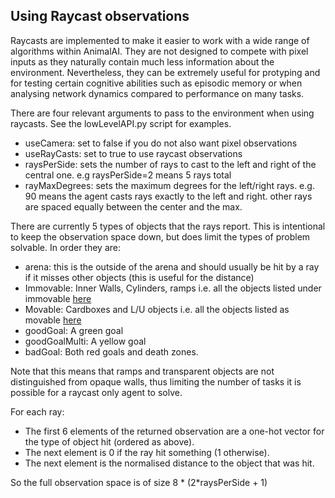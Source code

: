 ## Using Raycast observations

Raycasts are implemented to make it easier to work with a wide range of algorithms within AnimalAI. They are not designed to compete with pixel inputs as they naturally contain much less information about the environment. Nevertheless, they can be extremely useful for protyping and for testing certain cognitive abilities such as episodic memory or when analysing network dynamics compared to performance on many tasks. 


There are four relevant arguments to pass to the environment when using raycasts. See the lowLevelAPI.py script for examples.
* useCamera: set to false if you do not also want pixel observations
* useRayCasts: set to true to use raycast observations
* raysPerSide: sets the number of rays to cast to the left and right of the central one. e.g raysPerSide=2 means 5 rays total
* rayMaxDegrees: sets the maximum degrees for the left/right rays. e.g. 90 means the agent casts rays exactly to the left and right. other rays are spaced equally between the center and the max.

There are currently 5 types of objects that the rays report. This is intentional to keep the observation space down, but does limit the types of problem solvable. In order they are:
* arena: this is the outside of the arena and should usually be hit by a ray if it misses other objects (this is useful for the distance)
* Immovable: Inner Walls, Cylinders, ramps i.e. all the objects listed under immovable [here](definitionsOfObjects.md)
* Movable: Cardboxes and L/U objects i.e. all the objects listed as movable [here](definitionsOfObjects.md)
* goodGoal: A green goal
* goodGoalMulti: A yellow goal
* badGoal: Both red goals and death zones.

Note that this means that ramps and transparent objects are not distinguished from opaque walls, thus limiting the number of tasks it is possible for a raycast only agent to solve. 

For each ray:
* The first 6 elements of the returned observation are a one-hot vector for the type of object hit (ordered as above).
* The next element is 0 if the ray hit something (1 otherwise).
* The next element is the normalised distance to the object that was hit.

So the full observation space is of size 8 * (2*raysPerSide + 1)